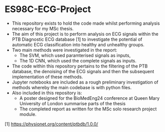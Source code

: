 # ES98C-ECG-Project

- This repository exists to hold the code made whilst performing analysis necessary for my MSc thesis. 
- The aim of this project is to perform analysis on ECG signals within the PTB Diagnostic ECG database [1] to investigate the potential of automatic ECG classification into healthy and unhealthy groups.
- Two main methods were investigated in the report:
  - The SVM, which used paramterised signals as inputs,
  - The 1D CNN, which used the complete signals as inputs.
- The code within this repository pertains to the filtering of the PTB database, the denoising of the ECG signals and then the subsequent implementation of these methods.
- Jupyter notebooks are included as a rough preliminary investigation of methods whereby the main codebase is with python files.
- Also included in this repository is:
  * A poster designed for the BioMedEng24 conference at Queen Mary University of London summarise parts of the thesis
  * The completed report as written for the MSc solo research project module.

[1] https://physionet.org/content/ptbdb/1.0.0/

